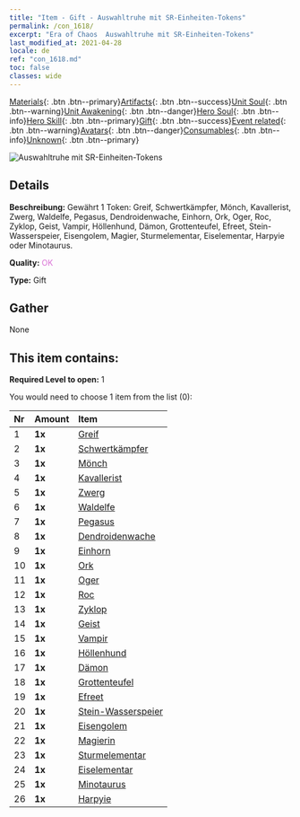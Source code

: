 ```yaml
---
title: "Item - Gift - Auswahltruhe mit SR-Einheiten-Tokens"
permalink: /con_1618/
excerpt: "Era of Chaos  Auswahltruhe mit SR-Einheiten-Tokens"
last_modified_at: 2021-04-28
locale: de
ref: "con_1618.md"
toc: false
classes: wide
---
```

 [Materials](/ItemsDE/){: .btn .btn--primary}[Artifacts](/ItemsDE/Artifacts/){: .btn .btn--success}[Unit Soul](/ItemsDE/UnitSoul/){: .btn .btn--warning}[Unit Awakening](/ItemsDE/UnitAwakening/){: .btn .btn--danger}[Hero Soul](/ItemsDE/HeroSoul/){: .btn .btn--info}[Hero Skill](/ItemsDE/HeroSkill/){: .btn .btn--primary}[Gift](/ItemsDE/Gift/){: .btn .btn--success}[Event related](/ItemsDE/Events/){: .btn .btn--warning}[Avatars](/ItemsDE/Avatars/){: .btn .btn--danger}[Consumables](/ItemsDE/Consumables/){: .btn .btn--info}[Unknown](/ItemsDE/Unknown/){: .btn .btn--primary}

 ![Auswahltruhe mit SR-Einheiten-Tokens](/images/t/i_907234.png)

## Details
 **Beschreibung:** Gewährt 1 Token: Greif, Schwertkämpfer, Mönch, Kavallerist, Zwerg, Waldelfe, Pegasus, Dendroidenwache, Einhorn, Ork, Oger, Roc, Zyklop, Geist, Vampir, Höllenhund, Dämon, Grottenteufel, Efreet, Stein-Wasserspeier, Eisengolem, Magier, Sturmelementar, Eiselementar, Harpyie oder Minotaurus.

 **Quality:** <span style="color: #DA70D6">OK</span>

 **Type:** Gift

## Gather

  None

## This item contains:

 **Required Level to open:** 1

 You would need to choose 1 item from the list (0):

  | Nr | Amount |     Item    |
  |:---|:-------|:------------|
  | 1 |  **1x** | [Greif](/ItemsDE/unt_192/) |  | 
  | 2 |  **1x** | [Schwertkämpfer](/ItemsDE/unt_193/) |  | 
  | 3 |  **1x** | [Mönch](/ItemsDE/unt_194/) |  | 
  | 4 |  **1x** | [Kavallerist](/ItemsDE/unt_195/) |  | 
  | 5 |  **1x** | [Zwerg](/ItemsDE/unt_200/) |  | 
  | 6 |  **1x** | [Waldelfe](/ItemsDE/unt_201/) |  | 
  | 7 |  **1x** | [Pegasus](/ItemsDE/unt_202/) |  | 
  | 8 |  **1x** | [Dendroidenwache](/ItemsDE/unt_203/) |  | 
  | 9 |  **1x** | [Einhorn](/ItemsDE/unt_204/) |  | 
  | 10 |  **1x** | [Ork](/ItemsDE/unt_219/) |  | 
  | 11 |  **1x** | [Oger](/ItemsDE/unt_220/) |  | 
  | 12 |  **1x** | [Roc](/ItemsDE/unt_221/) |  | 
  | 13 |  **1x** | [Zyklop](/ItemsDE/unt_222/) |  | 
  | 14 |  **1x** | [Geist](/ItemsDE/unt_210/) |  | 
  | 15 |  **1x** | [Vampir](/ItemsDE/unt_211/) |  | 
  | 16 |  **1x** | [Höllenhund](/ItemsDE/unt_228/) |  | 
  | 17 |  **1x** | [Dämon](/ItemsDE/unt_229/) |  | 
  | 18 |  **1x** | [Grottenteufel](/ItemsDE/unt_230/) |  | 
  | 19 |  **1x** | [Efreet](/ItemsDE/unt_231/) |  | 
  | 20 |  **1x** | [Stein-Wasserspeier](/ItemsDE/unt_236/) |  | 
  | 21 |  **1x** | [Eisengolem](/ItemsDE/unt_237/) |  | 
  | 22 |  **1x** | [Magierin](/ItemsDE/unt_238/) |  | 
  | 23 |  **1x** | [Sturmelementar](/ItemsDE/unt_263/) |  | 
  | 24 |  **1x** | [Eiselementar](/ItemsDE/unt_264/) |  | 
  | 25 |  **1x** | [Minotaurus](/ItemsDE/unt_248/) |  | 
  | 26 |  **1x** | [Harpyie](/ItemsDE/unt_245/) |  | 
